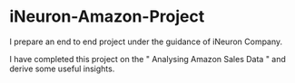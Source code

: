 # iNeuron-Amazon-Project
I prepare an end to end project under the guidance of iNeuron Company.

I have completed this project on the " Analysing Amazon Sales Data " and derive some useful insights.
